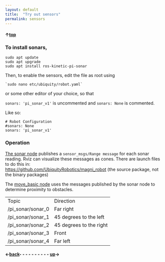 ```yaml
---
layout: default
title:  "Try out sensors"
permalink: sensors
---
```

#### &uarr;[top]( https://ubiquityrobotics.github.io/learn/)

<!--
### To build:

cd ~/catkin_ws/src
git clone https://github.com/UbiquityRobotics/pi_sonar.git  
cd ..  
catkin_make  
source devel/setup.bash

The node needs to run as the user root to access GPIO, hence the following unconventional steps:

sudo chown root ~/catkin_ws/devel/lib/pi_sonar/pi_sonar                                              
sudo chmod 4755 ~/catkin_ws/devel/lib/pi_sonar/pi_sonar

### To run:

roslaunch pi_sonar pi_sonar.launch

-->
### To install sonars,

`sudo apt update`  
`sudo apt upgrade`  
`sudo apt install ros-kinetic-pi-sonar`

Then, to enable the sensors, edit the file as root using

    `sudo nano etc/ubiquity/robot.yaml`  

  or some other editor of your choice, so that

`sonars: 'pi_sonar_v1'`
is uncommented and `sonars: None` is commented.

Like so:
```
# Robot Configuration
#sonars: None
sonars: 'pi_sonar_v1'
```
### Operation

[The sonar node](https://github.com/UbiquityRobotics/ubiquity_sonar) publishes a `sensor_msgs/Range message` for each sonar reading.
Rviz can visualize these messages as cones.  There are launch files to do this in:  
https://github.com/UbiquityRobotics/magni_robot (the source package, not the binary packages)

The [move_basic node](http://wiki.ros.org/move_basic) uses the messages published by the sonar node to determine proximity to obstacles. 

| | |
|---|---|
|Topic|                Direction|
|/pi_sonar/sonar_0|   Far right|
|/pi_sonar/sonar_1|   45 degrees to the left|
|/pi_sonar/sonar_2|   45 degrees to the right
|/pi_sonar/sonar_3|   Front|
|/pi_sonar/sonar_4|   Far left|  

<!-- todo complete this page! -->
#### &larr;[back](waypoints)- - - - - - - - - - [up](ix_doing_more)&rarr;
